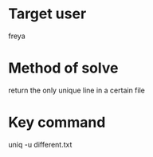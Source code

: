 # Target user
freya
# Method of solve
return the only unique line in a certain file
# Key command
uniq -u different.txt
